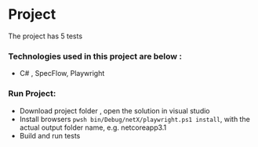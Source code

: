 # Project

The project has 5 tests

### Technologies used in this project are below :

- C# , SpecFlow, Playwright

### Run Project:
- Download project folder , open the solution in visual studio
- Install browsers `pwsh bin/Debug/netX/playwright.ps1 install`, with the actual output folder name, e.g. netcoreapp3.1
- Build and run tests